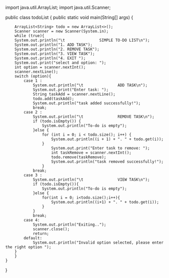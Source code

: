 import java.util.ArrayList;
import java.util.Scanner;

public class todoList {
    public static void main(String[] args) {

        ArrayList<String> todo = new ArrayList<>();
        Scanner scanner = new Scanner(System.in);
        while (true){
        System.out.println("\t               SIMPLE TO-DO LIST\n");
        System.out.println("1. ADD TASK");
        System.out.println("2. REMOVE TASK");
        System.out.println("3. VIEW TASK");
        System.out.println("4. EXIT ");
        System.out.print("select and option: ");
        int option = scanner.nextInt();
        scanner.nextLine();
        switch (option){
            case 1 :
                System.out.println("\t               ADD TASK\n");
                System.out.print("Enter task: ");
                String taskAdd = scanner.nextLine();
                todo.add(taskAdd);
                System.out.println("task added successfully!");
                break;
            case 2 :
                System.out.println("\t               REMOVE TASK\n");
                if (todo.isEmpty()) {
                    System.out.println("To-do is empty");
                }else {
                    for (int i = 0; i < todo.size(); i++) {
                        System.out.println((i + 1) + ". " + todo.get(i));
                    }
                        System.out.print("Enter task to remove: ");
                        int taskRemove = scanner.nextInt();
                        todo.remove(taskRemove);
                        System.out.println("task removed successfully!");
                    }
                break;
            case 3 :
                System.out.println("\t               VIEW TASK\n");
                if (todo.isEmpty()){
                    System.out.println("To-do is empty");
                }else {
                    for(int i = 0; i<todo.size();i++){
                        System.out.println((i+1) + ". " + todo.get(i));
                    }
                }
                break;
            case 4:
                System.out.println("Exiting..");
                scanner.close();
                return;
            default:
                System.out.println("Invalid option selected, please enter the right option ");
        }
        }
    }
}
